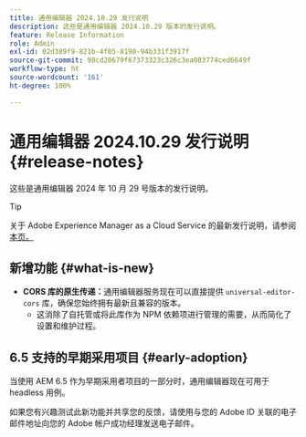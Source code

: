 ```yaml
---
title: 通用编辑器 2024.10.29 发行说明
description: 这些是通用编辑器 2024.10.29 版本的发行说明。
feature: Release Information
role: Admin
exl-id: 02d389f9-821b-4f05-8190-94b331f3917f
source-git-commit: 98cd20679f67373323c326c3ea083774ced6649f
workflow-type: ht
source-wordcount: '161'
ht-degree: 100%

---
```


# 通用编辑器 2024.10.29 发行说明 {#release-notes}

这些是通用编辑器 2024 年 10 月 29 号版本的发行说明。

>[!TIP]
>
>关于 Adob&#x200B;&#x200B;e Experience Manager as a Cloud Service 的最新发行说明，请参阅[本页。](/help/release-notes/release-notes-cloud/release-notes-current.md)

## 新增功能 {#what-is-new}

* **CORS 库的原生传递：**&#x200B;通用编辑器服务现在可以直接提供 `universal-editor-cors` 库，确保您始终拥有最新且兼容的版本。
   * 这消除了自托管或将此库作为 NPM 依赖项进行管理的需要，从而简化了设置和维护过程。

## 6.5 支持的早期采用项目 {#early-adoption}

当使用 AEM 6.5 作为早期采用者项目的一部分时，通用编辑器现在可用于 headless 用例。

如果您有兴趣测试此新功能并共享您的反馈，请使用与您的 Adobe ID 关联的电子邮件地址向您的 Adobe 帐户成功经理发送电子邮件。

